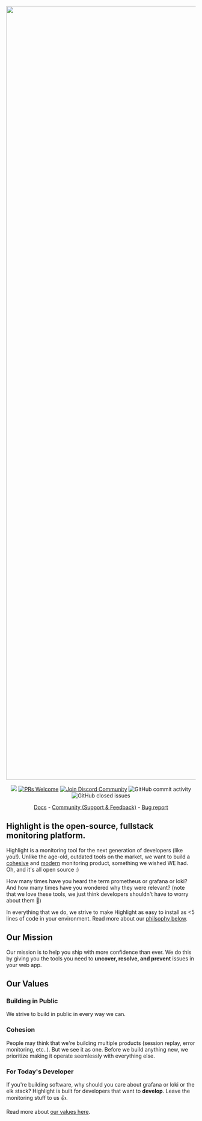 <p align="center">
  <img width="2051" alt="github-thumb" src="https://user-images.githubusercontent.com/20292680/214453237-37420cc6-1ae1-474e-be55-d41fea21e0be.png">
</p>
<p align="center">
  <a href='https://github.com/highlight/highlight/graphs/contributors'><img src='https://img.shields.io/badge/all_contributors-17-orange.svg?style=flat-square' /></a>
  <a href='http://makeapullrequest.com'><img alt='PRs Welcome' src='https://img.shields.io/badge/PRs-welcome-brightgreen.svg?style=shields'/></a>
  <a href='https://community.highlight.com'><img alt="Join Discord Community" src="https://img.shields.io/badge/discord%20community-join-blue"/></a>
  <img alt="GitHub commit activity" src="https://img.shields.io/github/commit-activity/m/highlight/highlight"/>
  <img alt="GitHub closed issues" src="https://img.shields.io/github/issues-closed/highlight/highlight"/>
</p>

<p align="center">
  <a href="https://highlight.io/docs">Docs</a> - <a href="https://community.highlight.io">Community (Support & Feedback)</a> - <a href="https://github.com/highlight/highlight/issues/new?assignees=&labels=bug">Bug report</a>
</p>

## Highlight is the open-source, fullstack monitoring platform.

Highlight is a monitoring tool for the next generation of developers (like you!). Unlike the age-old, outdated tools on the market, we want to build a [cohesive](#cohesion) and [modern](#for-todays-developer) monitoring product, something we wished WE had. Oh, and it's all open source :)

How many times have you heard the term prometheus or grafana or loki? And how many times have you wondered why they were relevant? (note that we love these tools, we just think developers shouldn't have to worry about them 🙂)

In everything that we do, we strive to make Highlight as easy to install as <5 lines of code in your environment. Read more about our [philsophy below](#our-values).

## Our Mission

Our mission is to help you ship with more confidence than ever. We do this by giving you the tools you need to **uncover, resolve, and prevent** issues in your web app.

## Our Values

### Building in Public

We strive to build in public in every way we can.

### Cohesion

People may think that we're building multiple products (session replay, error monitoring, etc..). But we see it as one. Before we build anything new, we prioritize making it operate seemlessly with everything else.

### For Today's Developer

If you're building software, why should you care about grafana or loki or the elk stack? Highlight is built for developers that want to **develop**. Leave the monitoring stuff to us 👍.

Read more about [our values here](highlight.io/docs/company/values).
